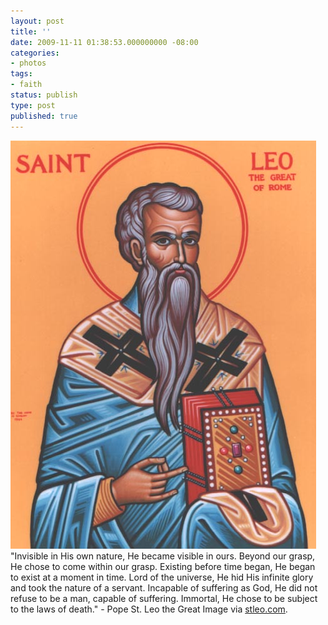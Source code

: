 ```yaml
---
layout: post
title: ''
date: 2009-11-11 01:38:53.000000000 -08:00
categories:
- photos
tags:
- faith
status: publish
type: post
published: true
---
```

<div class="figure">
<img src="/assets/tumblr_ksx8kuNIbl1qz9vvbo1_500.jpg" alt="" />
		        </div>
		"Invisible in His own nature, He became visible in ours. Beyond our grasp, He chose to come within our grasp. Existing before time began, He began to exist at a moment in time. Lord of the universe, He hid His infinite glory and took the nature of a servant. Incapable of suffering as God, He did not refuse to be a man, capable of suffering. Immortal, He chose to be subject to the laws of death." - Pope St. Leo the Great
Image via <a href="http://www.stleo.com/">stleo.com</a>.
